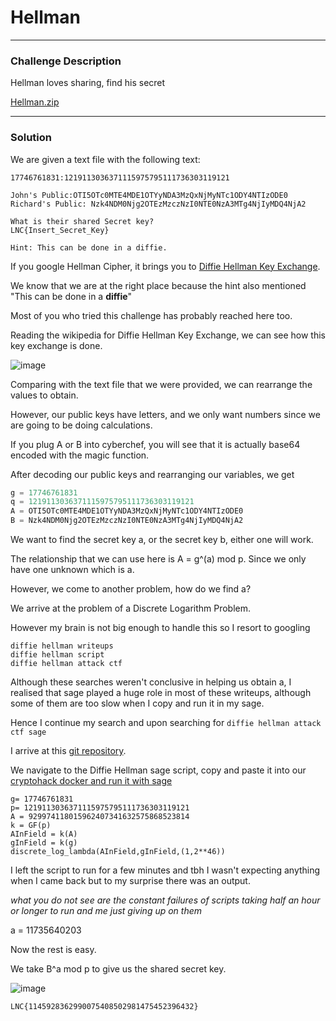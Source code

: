 # Hellman

---

### Challenge Description

Hellman loves sharing, find his secret

[Hellman.zip](https://github.com/caprinux/LagNCrash/files/6134215/Hellman.zip)

---

### Solution

We are given a text file with the following text:

```
17746761831:1219113036371115975795111736303119121

John's Public:OTI5OTc0MTE4MDE1OTYyNDA3MzQxNjMyNTc1ODY4NTIzODE0
Richard's Public: Nzk4NDM0Njg2OTEzMzczNzI0NTE0NzA3MTg4NjIyMDQ4NjA2

What is their shared Secret key?
LNC{Insert_Secret_Key}

Hint: This can be done in a diffie.
```

If you google Hellman Cipher, it brings you to [Diffie Hellman Key Exchange](https://en.wikipedia.org/wiki/Diffie%E2%80%93Hellman_key_exchange).

We know that we are at the right place because the hint also mentioned "This can be done in a **diffie**"

Most of you who tried this challenge has probably reached here too.

Reading the wikipedia for Diffie Hellman Key Exchange, we can see how this key exchange is done.

![image](https://user-images.githubusercontent.com/76640319/111020213-2e342300-83ff-11eb-999f-51b94175f584.png)

Comparing with the text file that we were provided, we can rearrange the values to obtain. 

However, our public keys have letters, and we only want numbers since we are going to be doing calculations.

If you plug A or B into cyberchef, you will see that it is actually base64 encoded with the magic function. 

After decoding our public keys and rearranging our variables, we get

```py
g = 17746761831
q = 1219113036371115975795111736303119121
A = OTI5OTc0MTE4MDE1OTYyNDA3MzQxNjMyNTc1ODY4NTIzODE0
B = Nzk4NDM0Njg2OTEzMzczNzI0NTE0NzA3MTg4NjIyMDQ4NjA2
```

We want to find the secret key a, or the secret key b, either one will work.

The relationship that we can use here is A = g^(a) mod p. Since we only have one unknown which is a.

However, we come to another problem, how do we find a? 

We arrive at the problem of a Discrete Logarithm Problem.

However my brain is not big enough to handle this so I resort to googling

```
diffie hellman writeups
diffie hellman script
diffie hellman attack ctf
```

Although these searches weren't conclusive in helping us obtain a, I realised that sage played a huge role in most of these writeups, although some of them are too slow when I copy and run it in my sage. 

Hence I continue my search and upon searching for ``diffie hellman attack ctf sage``

I arrive at this [git repository](https://github.com/ValarDragon/CTF-Crypto). 

We navigate to the Diffie Hellman sage script, copy and paste it into our [cryptohack docker and run it with sage](https://github.com/cryptohack/cryptohack-docker)

```sage
g= 17746761831
p= 1219113036371115975795111736303119121
A = 929974118015962407341632575868523814
k = GF(p)
AInField = k(A)
gInField = k(g)
discrete_log_lambda(AInField,gInField,(1,2**46))
```

I left the script to run for a few minutes and tbh I wasn't expecting anything when I came back but to my surprise there was an output.

_what you do not see are the constant failures of scripts taking half an hour or longer to run and me just giving up on them_

a = 11735640203

Now the rest is easy. 

We take B^a mod p to give us the shared secret key.

![image](https://user-images.githubusercontent.com/76640319/111020609-2aee6680-8402-11eb-8cb3-bbc83efa56f5.png)

```
LNC{1145928362990075408502981475452396432}
```
